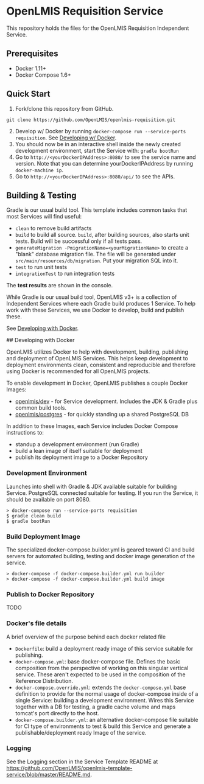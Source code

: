 # OpenLMIS Requisition Service
This repository holds the files for the OpenLMIS Requisition Independent Service.

## Prerequisites
* Docker 1.11+
* Docker Compose 1.6+

## Quick Start

1. Fork/clone this repository from GitHub.

 ```shell
 git clone https://github.com/OpenLMIS/openlmis-requisition.git
 ```
2. Develop w/ Docker by running `docker-compose run --service-ports requisition`.
See [Developing w/ Docker](#devdocker).
3. You should now be in an interactive shell inside the newly created development 
environment, start the Service with: `gradle bootRun`
4. Go to `http://<yourDockerIPAddress>:8080/` to see the service name 
and version. Note that you can determine yourDockerIPAddress by running `docker-machine ip`.
5. Go to `http://<yourDockerIPAddress>:8080/api/` to see the APIs.

## Building & Testing

Gradle is our usual build tool.  This template includes common tasks 
that most Services will find useful:

- `clean` to remove build artifacts
- `build` to build all source. `build`, after building sources, also starts unit tests. Build will be successful only if all tests pass.
- `generateMigration -PmigrationName=<yourMigrationName>` to create a
"blank" database migration file. The file
will be generated under `src/main/resources/db/migration`. Put your
migration SQL into it.
- `test` to run unit tests
- `integrationTest` to run integration tests

The **test results** are shown in the console.

While Gradle is our usual build tool, OpenLMIS v3+ is a collection of
Independent Services where each Gradle build produces 1 Service.
To help work with these Services, we use Docker to develop, build and
publish these.

See [Developing with Docker](#devdocker).

##<a name="devdocker"></a> Developing with Docker

OpenLMIS utilizes Docker to help with development, building, publishing
and deployment of OpenLMIS Services. This helps keep development to
deployment environments clean, consistent and reproducible and
therefore using Docker is recommended for all OpenLMIS projects.

To enable development in Docker, OpenLMIS publishes a couple Docker
Images:

- [openlmis/dev](https://hub.docker.com/r/openlmis/dev/) - for Service
development.  Includes the JDK & Gradle plus common build tools.
- [openlmis/postgres](https://hub.docker.com/r/openlmis/postgres/) - for
quickly standing up a shared PostgreSQL DB

In addition to these Images, each Service includes Docker Compose
instructions to:

- standup a development environment (run Gradle)
- build a lean image of itself suitable for deployment
- publish its deployment image to a Docker Repository

### Development Environment
Launches into shell with Gradle & JDK available suitable for building
Service.  PostgreSQL connected suitable for testing. If you run the
Service, it should be available on port 8080.

```shell
> docker-compose run --service-ports requisition
$ gradle clean build
$ gradle bootRun
```

### Build Deployment Image
The specialized docker-compose.builder.yml is geared toward CI and build
servers for automated building, testing and docker image generation of
the service.

```shell
> docker-compose -f docker-compose.builder.yml run builder
> docker-compose -f docker-compose.builder.yml build image
```

### Publish to Docker Repository
TODO

### Docker's file details
A brief overview of the purpose behind each docker related file

- `Dockerfile`:  build a deployment ready image of this service
suitable for publishing.
- `docker-compose.yml`:  base docker-compose file.  Defines the
basic composition from the perspective of working on this singular
vertical service.  These aren't expected to be used in the
composition of the Reference Distribution.
- `docker-compose.override.yml`:  extends the `docker-compose.yml`
base definition to provide for the normal usage of docker-compose
inside of a single Service:  building a development environment.
Wires this Service together with a DB for testing, a gradle cache
volume and maps tomcat's port directly to the host.
- `docker-compose.builder.yml`:  an alternative docker-compose file
suitable for CI type of environments to test & build this Service
and generate a publishable/deployment ready Image of the service.

### Logging
See the Logging section in the Service Template README at
https://github.com/OpenLMIS/openlmis-template-service/blob/master/README.md.
